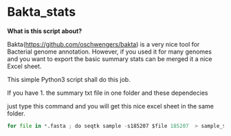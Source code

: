 # Bakta_stats

**What is this script about?**

Bakta(https://github.com/oschwengers/bakta) is a very nice tool for Bacterial genome annotation. However, if you used it for many genomes and you want to export the basic summary stats can be merged it a nice Excel sheet.


This simple Python3 script shall do this job.

If you have 1. the summary txt file in one folder and  these dependecies 

just type this command and you will get this nice excel sheet in the same folder.

```python
for file in *.fasta ; do seqtk sample -s185207 $file 185207  > sample_$file.fa ; done
```
